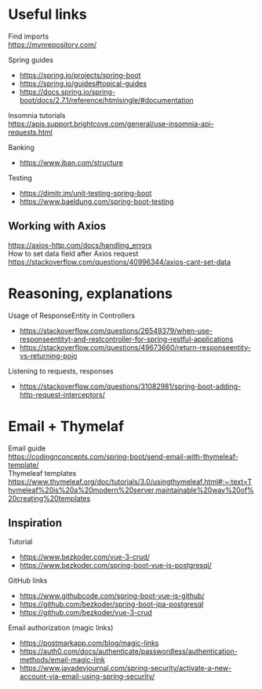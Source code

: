 # Useful links

Find imports  
https://mvnrepository.com/

Spring guides

* https://spring.io/projects/spring-boot
* https://spring.io/guides#topical-guides
* https://docs.spring.io/spring-boot/docs/2.7.1/reference/htmlsingle/#documentation

Insomnia tutorials  
https://apis.support.brightcove.com/general/use-insomnia-api-requests.html

Banking

* https://www.iban.com/structure

Testing

* https://dimitr.im/unit-testing-spring-boot
* https://www.baeldung.com/spring-boot-testing

## Working with Axios

https://axios-http.com/docs/handling_errors  
How to set data field after Axios request
https://stackoverflow.com/questions/40996344/axios-cant-set-data

# Reasoning, explanations

Usage of ResponseEntity in Controllers

* https://stackoverflow.com/questions/26549379/when-use-responseentityt-and-restcontroller-for-spring-restful-applications
* https://stackoverflow.com/questions/49673660/return-responseentity-vs-returning-pojo

Listening to requests, responses

* https://stackoverflow.com/questions/31082981/spring-boot-adding-http-request-interceptors/

# Email + Thymelaf

Email guide  
https://codingnconcepts.com/spring-boot/send-email-with-thymeleaf-template/   
Thymeleaf templates  
https://www.thymeleaf.org/doc/tutorials/3.0/usingthymeleaf.html#:~:text=Thymeleaf%20is%20a%20modern%20server,maintainable%20way%20of%20creating%20templates

## Inspiration

Tutorial

* https://www.bezkoder.com/vue-3-crud/
* https://www.bezkoder.com/spring-boot-vue-js-postgresql/

GitHub links

* https://www.githubcode.com/spring-boot-vue-js-github/
* https://github.com/bezkoder/spring-boot-jpa-postgresql
* https://github.com/bezkoder/vue-3-crud

Email authorization (magic links)

* https://postmarkapp.com/blog/magic-links
* https://auth0.com/docs/authenticate/passwordless/authentication-methods/email-magic-link
* https://www.javadevjournal.com/spring-security/activate-a-new-account-via-email-using-spring-security/